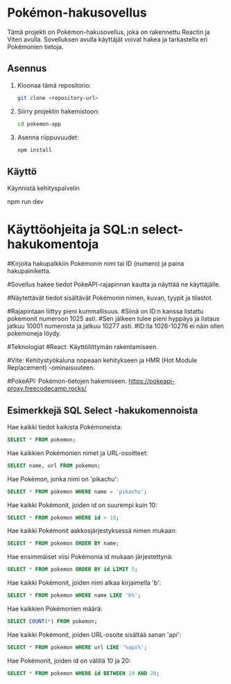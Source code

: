 # Pokémon-hakusovellus

Tämä projekti on Pokémon-hakusovellus, joka on rakennettu Reactin ja Viten avulla. Sovelluksen avulla käyttäjät voivat hakea ja tarkastella eri Pokémonien tietoja.

## Asennus

1. Kloonaa tämä repositorio:
   ```sh
   git clone <repository-url>

   ```
2. Siirry projektin hakemistoon:
   ```sh
   cd pokemon-app
   ```
3. Asenna riippuvuudet:
   ```sh
   npm install
   ```

## Käyttö

Käynnistä kehityspalvelin

npm run dev


# Käyttöohjeita ja SQL:n select-hakukomentoja

#Kirjoita hakupalkkiin Pokémonin nimi tai ID (numero) ja paina hakupainiketta.

#Sovellus hakee tiedot PokeAPI-rajapinnan kautta ja näyttää ne käyttäjälle.

#Näytettävät tiedot sisältävät Pokémonin nimen, kuvan, tyypit ja tilastot.

#Rajapintaan liittyy pieni kummallisuus. 
#Siinä on ID:n kanssa listattu pokemonit numeroon 1025 asti. 
#Sen jälkeen tulee pieni hyppäys ja listaus jatkuu 10001 numerosta ja jatkuu 10277 asti. 
#ID:lla 1026-10276 ei näin ollen pokemoneja löydy.

#Teknologiat
#React: Käyttöliittymän rakentamiseen.

#Vite: Kehitystyökaluna nopeaan kehitykseen ja HMR (Hot Module Replacement) -ominaisuuteen.

#PokeAPI: Pokémon-tietojen hakemiseen. https://pokeapi-proxy.freecodecamp.rocks/

## Esimerkkejä SQL Select -hakukomennoista

Hae kaikki tiedot kaikista Pokémoneista:


```sql
SELECT * FROM pokemon;
```

Hae kaikkien Pokémonien nimet ja URL-osoitteet:

```sql
SELECT name, url FROM pokemon;
```

Hae Pokémon, jonka nimi on 'pikachu':

```sql
SELECT * FROM pokemon WHERE name = 'pikachu';
``` 

Hae kaikki Pokémonit, joiden id on suurempi kuin 10:

```sql
SELECT * FROM pokemon WHERE id > 10;
```

Hae kaikki Pokémonit aakkosjärjestyksessä nimen mukaan:

```sql
SELECT * FROM pokemon ORDER BY name;
``` 

Hae ensimmäiset viisi Pokémonia id mukaan järjestettynä:

```sql
SELECT * FROM pokemon ORDER BY id LIMIT 5;
```

Hae kaikki Pokémonit, joiden nimi alkaa kirjaimella 'b':

```sql
SELECT * FROM pokemon WHERE name LIKE 'b%';
```

Hae kaikkien Pokémonien määrä:

```sql
SELECT COUNT(*) FROM pokemon;
```

Hae kaikki Pokémonit, joiden URL-osoite sisältää sanan 'api':

```sql
SELECT * FROM pokemon WHERE url LIKE '%api%';
``` 

Hae Pokémonit, joiden id on välillä 10 ja 20:

```sql
SELECT * FROM pokemon WHERE id BETWEEN 10 AND 20;
```

